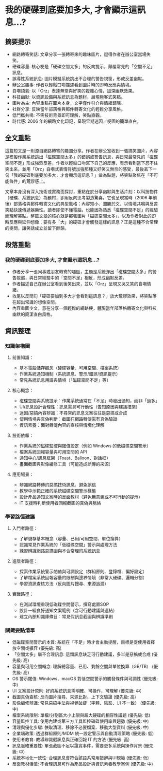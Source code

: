 # 我的硬碟到底要加多大, 才會顯示這訊息...?

## 摘要提示
- 網路轉寄笑話: 文章分享一張轉寄來的趣味圖片，逗得作者在辦公室當場失笑。
- 硬碟容量: 核心梗是「硬碟空間太多」的反向提示，顛覆常見的「空間不足」訊息。
- 誤導性系統訊息: 圖片模擬系統跳出不合理的警告視窗，形成反差幽默。
- 辦公室趣事: 作者以輕鬆口吻描述看到圖片時的即時反應與情境。
- 自嘲語氣: 以「Orz」表達無奈與好笑的複雜心情，加深幽默效果。
- 科技幽默: 以資訊設備與系統訊息為題材，展現極客式笑點。
- 圖片為主: 內容重點在圖片本身，文字僅作引介與情緒鋪陳。
- 社群分享: 反映當年部落格與郵件轉寄文化的輕鬆分享風格。
- 低門檻共鳴: 不需技術背景即可理解，笑點直觀。
- 時代感: 2006 年的網路文化印記，呈現早期迷因／梗圖的簡單直白。

## 全文重點
這篇短文是一則源自網路轉寄的趣圖分享。作者在辦公室收到一張搞笑圖片，內容是模擬作業系統跳出「磁碟空間太多」的錯誤或警告訊息，與日常最常見的「磁碟空間不足」形成強烈反差。作者以輕鬆口吻寫下自己的反應，表示看到當下忍不住笑出來，並用「Orz」自嘲式表情符號加強那種又好笑又無奈的感受，最後丟下一句「我的硬碟到底要加多大，才會顯示這訊息？」做為點題，將笑點聚焦在「不可能條件」的荒謬感上。

文章本身沒有深入技術或實務面探討，重點在於分享幽默與生活片刻：以科技物件（硬碟、系統訊息）為題材，卻用反向思考製造驚喜。它也呈現當時（2006 年前後）部落格與郵件轉寄文化的典型風格：內容短小、圖勝於文、以情境共鳴與反差笑點快速傳遞娛樂性。讀者即使不懂電腦，也能因為熟悉「磁碟空間不足」的經驗而理解笑點。整篇文章的核心就是那張圖片「磁碟空間太多」，以及作者對此的即時反應與延伸想像：要有多「大」的硬碟才會觸發這樣的訊息？正是這種不合常理的提問，讓笑話成立並留下餘韻。

## 段落重點
### 我的硬碟到底要加多大, 才會顯示這訊息...?
- 作者分享一張同事或朋友轉寄的趣圖，主題是系統彈出「磁碟空間太多」的警告視窗，與日常經驗中的「空間不足」相反，形成幽默反差。
- 作者描述自己在辦公室看到後笑出來，並以「Orz」呈現又哭又笑的自嘲情緒。
- 收尾以反問句「硬碟要加到多大才會看到這訊息？」放大荒謬效果，將笑點落在超出常識的想像空間。
- 內容重圖少文，意在分享一個輕鬆的網路梗，體現當年部落格轉寄文化與科技幽默的簡潔直白風格。

## 資訊整理

### 知識架構圖
1. 前置知識：
   - 基本電腦儲存觀念（硬碟容量、可用空間、檔案系統）
   - 作業系統通知機制（系統訊息、警示/錯誤/資訊提示）
   - 常見系統訊息用語與情境（「磁碟空間不足」等）

2. 核心概念：
   - 磁碟空間與系統提示：作業系統通常在「不足」時發出通知，而非「過多」
   - UI/訊息設計合理性：訊息需具可行動性（告知原因與建議措施）
   - 迷因/惡搞內容辨識：不尋常的訊息文案往往是惡搞或合成
   - 使用情境與真偽判斷：截圖在網路轉傳需有真偽驗證
   - 資訊素養：面對轉傳內容的查核與情境化理解

3. 技術依賴：
   - 作業系統的磁碟監控與閾值設定（例如 Windows 的低磁碟空間警示）
   - 檔案系統回報容量與可用空間的 API
   - 通知中心/訊息框架（Toast、Balloon、對話框）
   - 畫面截圖與影像編修工具（可能造成誤導的來源）

4. 應用場景：
   - 辨識網路轉傳的惡搞技術訊息、避免誤信
   - 教學中示範正確的系統磁碟空間警示樣態
   - 設計產品通知文案時的反面教材（避免無意義或不可行動的提示）
   - IT 支援時判斷使用者回報截圖的真偽與脈絡

### 學習路徑建議
1. 入門者路徑：
   - 了解儲存基本概念（容量、已用/可用空間、單位換算）
   - 認識常見作業系統的「低磁碟空間」警示與處理方法
   - 練習辨識網路惡搞圖與不合常理的系統訊息

2. 進階者路徑：
   - 探索作業系統警示閾值與可調設定（群組原則、登錄檔、偏好設定）
   - 了解檔案系統回報容量的限制與邊界情境（非常大硬碟、邏輯分割）
   - 學習資訊查核方法（反向圖片搜尋、來源追溯）

3. 實戰路徑：
   - 在測試環境重現低磁碟空間警示，撰寫處置SOP
   - 設計一組良好通知文案範例（含可行動建議與連結）
   - 建立內部知識庫條目：常見假訊息截圖與辨識準則

### 關鍵要點清單
- 低磁碟空間警示的本質: 系統在「不足」時才會主動提醒，目標是促使用者釋放空間或擴容 (優先級: 高)
- 「空間太多」屬不合理訊息: 這類訊息缺乏可行動建議，多半是惡搞或合成 (優先級: 高)
- 容量與可用空間概念: 理解總容量、已用、剩餘空間與單位換算（GB/TB） (優先級: 高)
- OS 警示閾值: Windows、macOS 對低空間警示的觸發條件與可調性 (優先級: 中)
- UI 文案設計原則: 好的系統訊息需明確、可操作、可理解 (優先級: 中)
- 截圖真偽查核: 反向圖片搜尋、來源比對、上下文驗證 (優先級: 高)
- 影像編修辨識: 常見惡搞手法與視覺破綻（字體、陰影、UI 不一致） (優先級: 中)
- 檔案系統限制: 單檔/分割區大小上限與超大硬碟的相容性議題 (優先級: 低)
- 容量監控工具: 使用內建或第三方工具監控磁碟使用率與趨勢 (優先級: 中)
- 清理與優化步驟: 快取清理、移除不必要檔案、移動大型資料 (優先級: 中)
- 企業端政策: 透過群組原則/MDM 統一設定警示與自動清理策略 (優先級: 低)
- 使用者教育: 教導辨識假訊息與正確回報 IT 的方法 (優先級: 高)
- 訊息脈絡重要性: 單張截圖不足以證實事件，需要更多系統與操作背景 (優先級: 中)
- 系統本地化一致性: 合理訊息會符合該語系常用措辭與UI規範 (優先級: 低)
- 反面教材價值: 不合理訊息可作為產品設計與資訊素養教學案例 (優先級: 中)